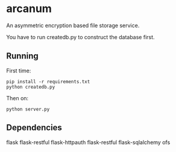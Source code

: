 arcanum
=======

An asymmetric encryption based file storage service.

You have to run createdb.py to construct the database first.

Running
-------
First time:
```shell
pip install -r requirements.txt
python createdb.py
```
Then on:
```shell
python server.py
```

Dependencies
------------
flask
flask-restful
flask-httpauth
flask-restful
flask-sqlalchemy
ofs
